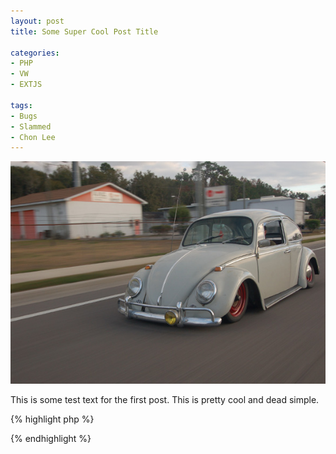 ```yaml
---
layout: post
title: Some Super Cool Post Title

categories: 
- PHP
- VW
- EXTJS

tags:
- Bugs
- Slammed
- Chon Lee
---
```


<img class="postImgLrg" src="/images/content/sampleBlogImg.jpg" width="590px" />

This is some test text for the first post.  This is pretty cool and dead simple.

{% highlight php %}
<?php 
  echo "test";
  $foo = bar;
  foreach($foo as $key as $value) {
    echo $value;
  }  
?>
{% endhighlight %}
